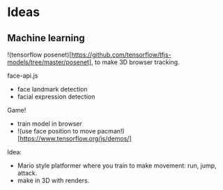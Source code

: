 # Ideas

## Machine learning



!(tensorflow posenet)[https://github.com/tensorflow/tfjs-models/tree/master/posenet], to make 3D browser tracking.

face-api.js

- face landmark detection
- facial expression detection

Game!
- train model in browser
- !(use face position to move pacman!)[https://www.tensorflow.org/js/demos/]

Idea:

- Mario style platformer where you train to make movement: run, jump, attack.
- make in 3D with renders.
